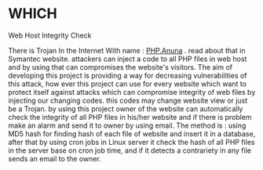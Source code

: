 # WHICH
Web Host Integrity Check 

There is Trojan In the Internet With name : [PHP.Anuna](https://www.symantec.com/security_response/writeup.jsp?docid=2015-111911-4342-99&tabid=2) . read about that in Symantec website.
attackers can inject a code to all PHP files in web host and by using that can compromises the website's visitors.
The aim of developing this project is providing a way for decreasing vulnerabilities of this attack, how ever this project can use for every website which want to protect itself against attacks which can compromise  integrity of web files by injecting our changing codes. this codes may change  website view or just be a Trojan.
by using this project owner of the website can automatically check the integrity of all PHP files in his/her website and if there is problem make an alarm and send it to owner by using email.
The method is :  using MD5 hash for finding hash of each file of website and insert it in a database, after that by using cron jobs in Linux server it check the hash of all PHP files in the server base on cron job time, and if it detects a contrariety in any file sends an email to the owner.
